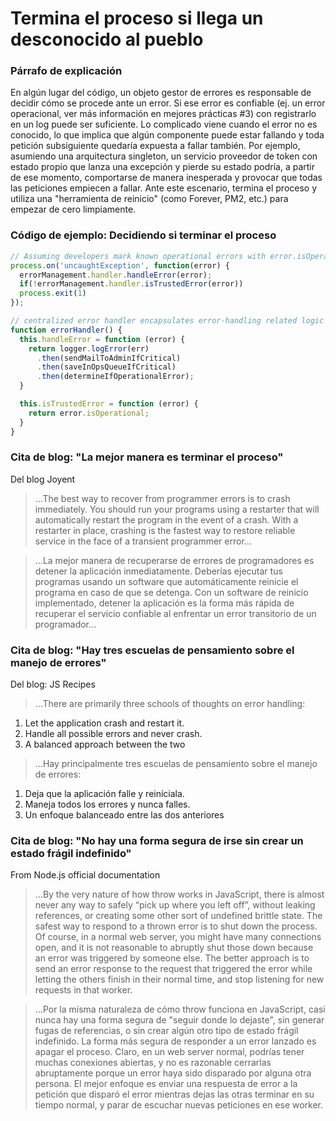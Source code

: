 # Termina el proceso si llega un desconocido al pueblo

### Párrafo de explicación

En algún lugar del código, un objeto gestor de errores es responsable de decidir cómo se procede ante un error. Si ese error es confiable (ej. un error operacional, ver más información en mejores prácticas #3) con registrarlo en un log puede ser suficiente. Lo complicado viene cuando el error no es conocido, lo que implica que algún componente puede estar fallando y toda petición subsiguiente quedaría expuesta a fallar también. Por ejemplo, asumiendo una arquitectura singleton, un servicio proveedor de token con estado propio que lanza una excepción y pierde su estado podría, a partir de ese momento, comportarse de manera inesperada y provocar que todas las peticiones empiecen a fallar. Ante este escenario, termina el proceso y utiliza una "herramienta de reinicio" (como Forever, PM2, etc.) para empezar de cero limpiamente.

### Código de ejemplo: Decidiendo si terminar el proceso

```javascript
// Assuming developers mark known operational errors with error.isOperational=true, read best practice #3
process.on('uncaughtException', function(error) {
  errorManagement.handler.handleError(error);
  if(!errorManagement.handler.isTrustedError(error))
  process.exit(1)
});

// centralized error handler encapsulates error-handling related logic
function errorHandler() {
  this.handleError = function (error) {
    return logger.logError(err)
      .then(sendMailToAdminIfCritical)
      .then(saveInOpsQueueIfCritical)
      .then(determineIfOperationalError);
  }

  this.isTrustedError = function (error) {
    return error.isOperational;
  }
}
```

### Cita de blog: "La mejor manera es terminar el proceso"

Del blog Joyent

> …The best way to recover from programmer errors is to crash immediately. You should run your programs using a restarter that will automatically restart the program in the event of a crash. With a restarter in place, crashing is the fastest way to restore reliable service in the face of a transient programmer error…

 > …La mejor manera de recuperarse de errores de programadores es detener la aplicación inmediatamente. Deberías ejecutar tus programas usando un software que automáticamente reinicie el programa en caso de que se detenga. Con un software de reinicio implementado, detener la aplicación es la forma más rápida de recuperar el servicio confiable al enfrentar un error transitorio de un programador…

### Cita de blog: "Hay tres escuelas de pensamiento sobre el manejo de errores"

Del blog: JS Recipes

> …There are primarily three schools of thoughts on error handling:
1. Let the application crash and restart it.
2. Handle all possible errors and never crash.
3. A balanced approach between the two

> …Hay principalmente tres escuelas de pensamiento sobre el manejo de errores:
1. Deja que la aplicación falle y reiníciala.
2. Maneja todos los errores y nunca falles.
3. Un enfoque balanceado entre las dos anteriores

### Cita de blog: "No hay una forma segura de irse sin crear un estado frágil indefinido"

From Node.js official documentation

> …By the very nature of how throw works in JavaScript, there is almost never any way to safely “pick up where you left off”, without leaking references, or creating some other sort of undefined brittle state. The safest way to respond to a thrown error is to shut down the process. Of course, in a normal web server, you might have many connections open, and it is not reasonable to abruptly shut those down because an error was triggered by someone else. The better approach is to send an error response to the request that triggered the error while letting the others finish in their normal time, and stop listening for new requests in that worker.

 > …Por la misma naturaleza de cómo throw funciona en JavaScript, casi nunca hay una forma segura de "seguir donde lo dejaste", sin generar fugas de referencias, o sin crear algún otro tipo de estado frágil indefinido. La forma más segura de responder a un error lanzado es apagar el proceso. Claro, en un web server normal, podrías tener muchas conexiones abiertas, y no es razonable cerrarlas abruptamente porque un error haya sido disparado por alguna otra persona. El mejor enfoque es enviar una respuesta de error a la petición que disparó el error mientras dejas las otras terminar en su tiempo normal, y parar de escuchar nuevas peticiones en ese worker.
